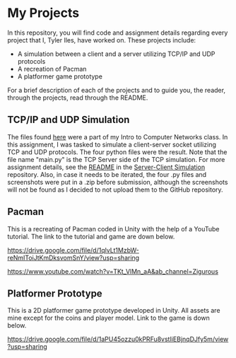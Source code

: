# My Projects

In this repository, you will find code and assignment details regarding every project that I, Tyler Iles, have worked on. These projects include:

* A simulation between a client and a server utilizing TCP/IP and UDP protocols
* A recreation of Pacman
* A platformer game prototype

For a brief description of each of the projects and to guide you, the reader, through the projects, read through the README.

## TCP/IP and UDP Simulation

The files found [here](Server-Client%20Simulation) were a part of my Intro to Computer Networks class. In this assignment, I was tasked to simulate a client-server socket utilizing TCP and UDP protocols. The four python files were the result. Note that the file name "main.py" is the TCP Server side of the TCP simulation. For more assignment details, see the [README](Server-Client%20Simulation/README.md) in the [Server-Client Simulation](Server-Client%20Simulation) repository. Also, in case it needs to be iterated, the four .py files and screenshots were put in a .zip before submission, although the screenshots will not be found as I decided to not upload them to the GitHub repository.

## Pacman
This is a recreating of Pacman coded in Unity with the help of a YouTube tutorial. The link to the tutorial and game are down below.

https://drive.google.com/file/d/1qlvLt1MzbW-reNmIToiJtKmDksvomSnY/view?usp=sharing

https://www.youtube.com/watch?v=TKt_VlMn_aA&ab_channel=Zigurous

## Platformer Prototype
This is a 2D platformer game prototype developed in Unity. All assets are mine except for the coins and player model. Link to the game is down below.

https://drive.google.com/file/d/1aPU45ozzu0kPRFu8vstIiEBjnqDJfy5m/view?usp=sharing
